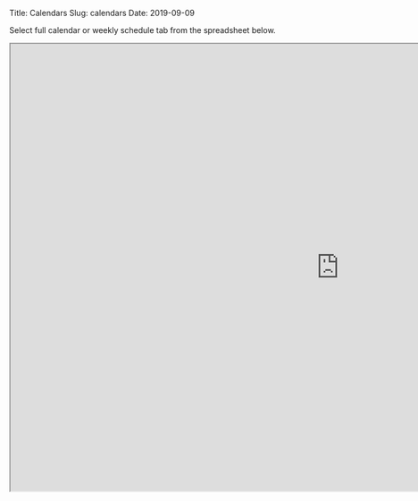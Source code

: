 Title: Calendars
Slug: calendars
Date: 2019-09-09

<style>
pre {
  background-color: #F5F5F5;
  display: block;
  font-family: monospace;
  font-size: 14px;
  white-space: pre;
  border-color: #999999;
  border-width: 1px;
  border-style: solid;
  border-radius: 6px;
  margin: 1em 0;
  padding: 5px;
  white-space: pre-wrap;
}
.containerMain {
    display: flex;
    width: 100%;
    height: 300px;
}
</style>


Select full calendar or weekly schedule tab from the spreadsheet below.
<iframe src="https://docs.google.com/spreadsheets/d/e/2PACX-1vQXLRSYHq2Fqv1ItLRnw1c_nfyP6kQDk3flAZB1LsFs4YyW1eLo5oR1nIBhv_ENvgvkXC30vShGzee_/pubhtml?widget=true&amp;headers=false" width="1175px" height="800px"></iframe>
